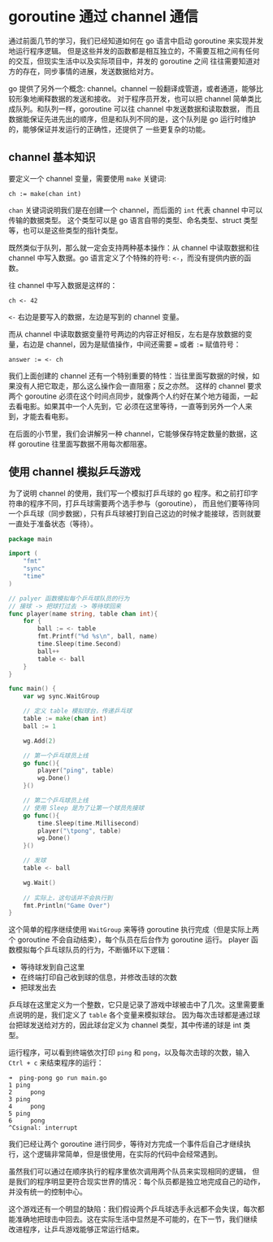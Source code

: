# goroutine 通过 channel 通信

通过前面几节的学习，我们已经知道如何在 go 语言中启动 goroutine 来实现并发地运行程序逻辑。
但是这些并发的函数都是相互独立的，不需要互相之间有任何的交互，但现实生活中以及实际项目中，并发的 goroutine 之间
往往需要知道对方的存在，同步事情的进展，发送数据给对方。

go 提供了另外一个概念: channel。channel 一般翻译成管道，或者通道，能够比较形象地阐释数据的发送和接收。
对于程序员开发，也可以把 channel 简单类比成队列。和队列一样，goroutine 可以往 channel 中发送数据和读取数据，
而且数据能保证先进先出的顺序，但是和队列不同的是，这个队列是 go 运行时维护的，能够保证并发运行的正确性，还提供了
一些更复杂的功能。

## channel 基本知识

要定义一个 channel 变量，需要使用 `make` 关键词:

```
ch := make(chan int)
```

`chan` 关键词说明我们是在创建一个 channel，而后面的 `int` 代表 channel 中可以传输的数据类型。
这个类型可以是 go 语言自带的类型、命名类型、struct 类型等，也可以是这些类型的指针类型。


既然类似于队列，那么就一定会支持两种基本操作：从 channel 中读取数据和往 channel 中写入数据。go 语言定义了个特殊的符号: `<-`，而没有提供内嵌的函数。

往 channel 中写入数据是这样的：

```
ch <- 42
```

`<-` 右边是要写入的数据，左边是写到的 channel 变量。

而从 channel 中读取数据变量符号两边的内容正好相反，左右是存放数据的变量，右边是 channel，因为是赋值操作，中间还需要 `=` 或者 `:=` 赋值符号：

```
answer := <- ch
```

我们上面创建的 channel 还有一个特别重要的特性：当往里面写数据的时候，如果没有人把它取走，那么这么操作会一直阻塞；反之亦然。
这样的 channel 要求两个 goroutine 必须在这个时间点同步，就像两个人约好在某个地方碰面，一起去看电影。如果其中一个人先到，它
必须在这里等待，一直等到另外一个人来到，才能去看电影。

在后面的小节里，我们会讲解另一种 channel，它能够保存特定数量的数据，这样 goroutine 往里面写数据不用每次都阻塞。

## 使用 channel 模拟乒乓游戏

为了说明 channel 的使用，我们写一个模拟打乒乓球的 go 程序。和之前打印字符串的程序不同，打乒乓球需要两个选手参与（goroutine），
而且他们要等待同一个乒乓球（同步数据），只有乒乓球被打到自己这边的时候才能接球，否则就要一直处于准备状态（等待）。


```go
package main

import (
    "fmt"
    "sync"
    "time"
)

// palyer 函数模拟每个乒乓球队员的行为
// 接球 -> 把球打过去 -> 等待球回来
func player(name string, table chan int){
    for {
        ball := <- table
        fmt.Printf("%d %s\n", ball, name)
        time.Sleep(time.Second)
        ball++
        table <- ball
    }
}

func main() {
    var wg sync.WaitGroup

	// 定义 table 模拟球台，传递乒乓球
    table := make(chan int)
    ball := 1

    wg.Add(2)

	// 第一个乒乓球员上线
    go func(){
        player("ping", table)
        wg.Done()
    }()

	// 第二个乒乓球员上线
	// 使用 Sleep 是为了让第一个球员先接球
    go func(){
        time.Sleep(time.Millisecond)
        player("\tpong", table)
        wg.Done()
    }()

	// 发球
    table <- ball

    wg.Wait()
	
	// 实际上，这句话并不会执行到
    fmt.Println("Game Over")
}
```


这个简单的程序继续使用 `WaitGroup` 来等待 goroutine 执行完成（但是实际上两个 goroutine 不会自动结束），每个队员在后台作为 goroutine 运行。
player 函数模拟每个乒乓球队员的行为，不断循环以下逻辑：

- 等待球发到自己这里
- 在终端打印自己收到球的信息，并修改击球的次数
- 把球发出去

乒乓球在这里定义为一个整数，它只是记录了游戏中球被击中了几次。这里需要重点说明的是，我们定义了 `table` 各个变量来模拟球台。
因为每次击球都是通过球台把球发送给对方的，因此球台定义为 channel 类型，其中传递的球是 int 类型。

运行程序，可以看到终端依次打印 `ping` 和 `pong`，以及每次击球的次数，输入 `Ctrl + c` 来结束程序的运行： 

```
➜  ping-pong go run main.go
1 ping
2     pong
3 ping
4     pong
5 ping
6     pong
^Csignal: interrupt
```

我们已经让两个 goroutine 进行同步，等待对方完成一个事件后自己才继续执行，这个逻辑非常简单，但是很使用，在实际的代码中会经常遇到。

虽然我们可以通过在顺序执行的程序里依次调用两个队员来实现相同的逻辑，
但是我们的程序明显更符合现实世界的情况：每个队员都是独立地完成自己的动作，并没有统一的控制中心。

这个游戏还有一个明显的缺陷：我们假设两个乒乓球选手永远都不会失误，每次都能准确地把球击中回去。这在实际生活中显然是不可能的，在下一节，我们继续
改进程序，让乒乓游戏能够正常运行结束。
